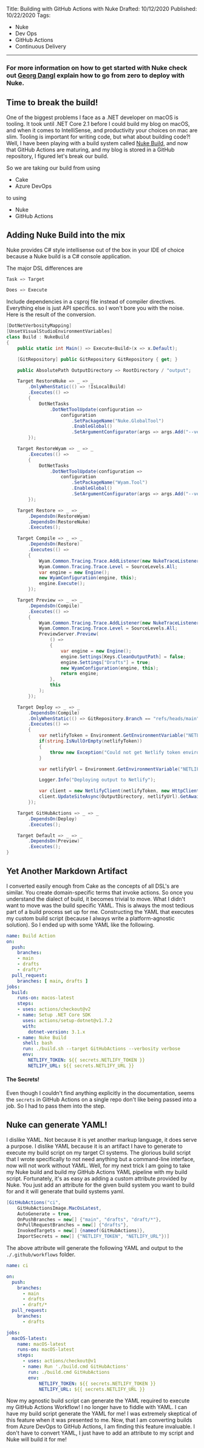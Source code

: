 Title: Building with GitHub Actions with Nuke
Drafted: 10/12/2020
Published: 10/22/2020
Tags:
- Nuke
- Dev Ops
- GitHub Actions
- Continuous Delivery
---

### For more information on how to get started with Nuke check out [Georg Dangl](https://blog.dangl.me/archive/lets-use-nuke-to-quickly-deploy-an-app-to-azure-via-zip-deployment/) explain how to go from zero to deploy with Nuke.

## Time to break the build!

One of the biggest problems I face as a .NET developer on macOS is tooling.  It took until .NET Core 2.1 before I could build my blog on macOS, and when it comes to IntelliSense, and productivity your choices on mac are slim.  Tooling is important for writing code, but what about building code?!  Well, I have been playing with a build system called [Nuke Build](https://nuke.build), and now that GitHub Actions are maturing, and my blog is stored in a GitHub repository, I figured let's break our build.

So we are taking our build from using

- Cake
- Azure DevOps

to using

- Nuke
- GitHub Actions

## Adding Nuke Build into the mix
Nuke provides C# style intellisense out of the box in your IDE of choice because a Nuke build is a C# console application.

The major DSL differences are

```csharp
Task => Target
```

```csharp 
Does => Execute
```

Include dependencies in a csproj file instead of compiler directives.  Everything else is just API specifics. so I won't bore you with the noise.  Here is the result of the conversion.
```csharp
[DotNetVerbosityMapping]
[UnsetVisualStudioEnvironmentVariables]
class Build : NukeBuild
{
    public static int Main() => Execute<Build>(x => x.Default);

    [GitRepository] public GitRepository GitRepository { get; }

    public AbsolutePath OutputDirectory => RootDirectory / "output";

    Target RestoreNuke => _ => _
        .OnlyWhenStatic(() => !IsLocalBuild)
        .Executes(() =>
        {
            DotNetTasks
                .DotNetToolUpdate(configuration =>
                    configuration
                        .SetPackageName("Nuke.GlobalTool")
                        .EnableGlobal()
                        .SetArgumentConfigurator(args => args.Add("--version={0}", "0.25.0-alpha0377")));
        });

    Target RestoreWyam => _ => _
        .Executes(() =>
        {
            DotNetTasks
                .DotNetToolUpdate(configuration =>
                    configuration
                        .SetPackageName("Wyam.Tool")
                        .EnableGlobal()
                        .SetArgumentConfigurator(args => args.Add("--version={0}", "2.2.9")));
        });

    Target Restore => _ => _
        .DependsOn(RestoreWyam)
        .DependsOn(RestoreNuke)
        .Executes();

    Target Compile => _ => _
        .DependsOn(Restore)
        .Executes(() =>
        {
            Wyam.Common.Tracing.Trace.AddListener(new NukeTraceListener());
            Wyam.Common.Tracing.Trace.Level = SourceLevels.All;
            var engine = new Engine();
            new WyamConfiguration(engine, this);
            engine.Execute();
        });

    Target Preview => _ => _
        .DependsOn(Compile)
        .Executes(() =>
        {
            Wyam.Common.Tracing.Trace.AddListener(new NukeTraceListener());
            Wyam.Common.Tracing.Trace.Level = SourceLevels.All;
            PreviewServer.Preview(
                () =>
                {
                    var engine = new Engine();
                    engine.Settings[Keys.CleanOutputPath] = false;
                    engine.Settings["Drafts"] = true;
                    new WyamConfiguration(engine, this);
                    return engine;
                },
                this
            );
        });

    Target Deploy => _ => _
        .DependsOn(Compile)
        .OnlyWhenStatic(() => GitRepository.Branch == "refs/heads/main")
        .Executes(() =>
        {
            var netlifyToken = Environment.GetEnvironmentVariable("NETLIFY_TOKEN");
            if(string.IsNullOrEmpty(netlifyToken))
            {
                throw new Exception("Could not get Netlify token environment variable");
            }

            var netlifyUrl = Environment.GetEnvironmentVariable("NETLIFY_URL");

            Logger.Info("Deploying output to Netlify");

            var client = new NetlifyClient(netlifyToken, new HttpClient());
            client.UpdateSiteAsync(OutputDirectory, netlifyUrl).GetAwaiter().GetResult();
        });

    Target GitHubActions => _ => _
        .DependsOn(Deploy)
        .Executes();

    Target Default => _ => _
        .DependsOn(Preview)
        .Executes();
}
```

## Yet Another Markdown Artifact
I converted easily enough from Cake as the concepts of all DSL's are similar.  You create domain-specific terms that invoke actions.  So once you understand the dialect of build, it becomes trivial to move.  What I didn't want to move was the build specific YAML.  This is always the most tedious part of a build process set up for me.  Constructing the YAML that executes my custom build script (because I always write a platform-agnostic solution).  So I ended up with some YAML like the following.

```yaml
name: Build Action
on:
  push:
    branches:
    - main
    - drafts
    - draft/*
  pull_request:
    branches: [ main, drafts ]
jobs:
  build:
    runs-on: macos-latest
    steps:
    - uses: actions/checkout@v2    
    - name: Setup .NET Core SDK
      uses: actions/setup-dotnet@v1.7.2
      with:
        dotnet-version: 3.1.x
    - name: Nuke Build
      shell: bash
      run: ./build.sh --target GitHubActions --verbosity verbose
      env:
        NETLIFY_TOKEN: ${{ secrets.NETLIFY_TOKEN }}
        NETLIFY_URL: ${{ secrets.NETLIFY_URL }}
```

#### The Secrets!

Even though I couldn't find anything explicitly in the documentation, seems the `secrets` in GitHub Actions on a single repo don't like being passed into a job.  So I had to pass them into the step.

## Nuke can generate YAML!
I dislike YAML.  Not because it is yet another markup language, it does serve a purpose.  I dislike YAML because it is an artifact I have to generate to execute my build script on my target CI systems. The glorious build script that I wrote specifically to not need anything but a command-line interface, now will not work without YAML.  Well, for my next trick I am going to take my Nuke build and build my GitHub Actions YAML pipeline with my build script.  Fortunately, it's as easy as adding a custom attribute provided by Nuke.  You just add an attribute for the given build system you want to build for and it will generate that build systems yaml.

```csharp
[GitHubActions("ci",
    GitHubActionsImage.MacOsLatest,
    AutoGenerate = true,
    OnPushBranches = new[] {"main", "drafts", "draft/*"},
    OnPullRequestBranches = new[] {"drafts"},
    InvokedTargets = new[] {nameof(GitHubActions)},
    ImportSecrets = new[] {"NETLIFY_TOKEN", "NETLIFY_URL"})]
```

The above attribute will generate the following YAML and output to the `./.github/workflows` folder.

```yaml
name: ci

on:
  push:
    branches:
      - main
      - drafts
      - draft/*
  pull_request:
    branches:
      - drafts

jobs:
  macOS-latest:
    name: macOS-latest
    runs-on: macOS-latest
    steps:
      - uses: actions/checkout@v1
      - name: Run './build.cmd GitHubActions'
        run: ./build.cmd GitHubActions
        env:
            NETLIFY_TOKEN: ${{ secrets.NETLIFY_TOKEN }}
            NETLIFY_URL: ${{ secrets.NETLIFY_URL }}
```

Now my agnostic build script can generate the YAML required to execute my GitHub Actions Workflow!  I no longer have to fiddle with YAML.  I can have my build script generate the YAML for me!  I was extremely skeptical of this feature when it was presented to me.  Now, that I am converting builds from Azure DevOps to GitHub Actions, I am finding this feature invaluable.  I don't have to convert YAML, I just have to add an attribute to my script and Nuke will build it for me!
